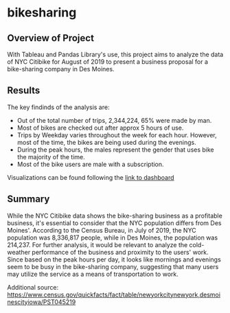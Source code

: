 # bikesharing

## Overview of Project 

With Tableau and Pandas Library's use, this project aims to analyze the data of NYC Citibike for August of 2019 to present a business proposal for a bike-sharing company in Des Moines. 

## Results 

The key findinds of the analysis are: 

- Out of the total number of trips, 2,344,224, 65% were made by man. 
- Most of bikes are checked out after approx 5 hours of use.
- Trips by Weekday varies throughout the week for each hour. However, most of the time, the bikes are being used during the evenings.
- During the peak hours, the males represent the gender that uses bike the majority of the time.
- Most of the bike users are male with a subscription.

Visualizations can be found following the [link to dashboard](https://prod-useast-b.online.tableau.com/#/site/mariagabriela/views/NYC_Bike_Challenge/NYCStory?:iid=1)

## Summary 

While the NYC Citibike data shows the bike-sharing business as a profitable business, it's essential to consider that the NYC population differs from Des Moines'. According to the Census Bureau, in July of 2019, the NYC population was 8,336,817 people, while in Des Moines, the population was 214,237. For further analysis, it would be relevant to analyze the cold-weather performance of the business and proximity to the users' work. Since based on the peak hours per day, it looks like mornings and evenings seem to be busy in the bike-sharing company, suggesting that many users may utilize the service as a means of transportation to work.

Additional source: https://www.census.gov/quickfacts/fact/table/newyorkcitynewyork,desmoinescityiowa/PST045219

